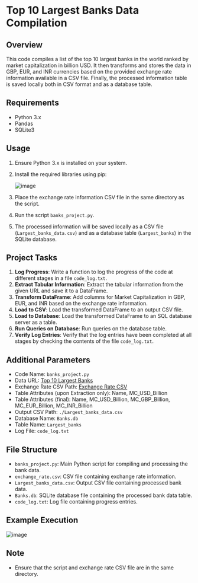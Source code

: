 # Top 10 Largest Banks Data Compilation

## Overview
This code compiles a list of the top 10 largest banks in the world ranked by market capitalization in billion USD. It then transforms and stores the data in GBP, EUR, and INR currencies based on the provided exchange rate information available in a CSV file. Finally, the processed information table is saved locally both in CSV format and as a database table.

## Requirements
- Python 3.x
- Pandas
- SQLite3

## Usage
1. Ensure Python 3.x is installed on your system.
2. Install the required libraries using pip:


   ![image](https://github.com/hebatoallah-yehya1111/Data-Engineering-Project-Using-Python---IBM/assets/77882036/2849f332-4289-43da-9ff9-d62844262554)

3. Place the exchange rate information CSV file in the same directory as the script.
4. Run the script `banks_project.py`.
5. The processed information will be saved locally as a CSV file (`Largest_banks_data.csv`) and as a database table (`Largest_banks`) in the SQLite database.

## Project Tasks
1. **Log Progress**: Write a function to log the progress of the code at different stages in a file `code_log.txt`.
2. **Extract Tabular Information**: Extract the tabular information from the given URL and save it to a DataFrame.
3. **Transform DataFrame**: Add columns for Market Capitalization in GBP, EUR, and INR based on the exchange rate information.
4. **Load to CSV**: Load the transformed DataFrame to an output CSV file.
5. **Load to Database**: Load the transformed DataFrame to an SQL database server as a table.
6. **Run Queries on Database**: Run queries on the database table.
7. **Verify Log Entries**: Verify that the log entries have been completed at all stages by checking the contents of the file `code_log.txt`.

## Additional Parameters
- Code Name: `banks_project.py`
- Data URL: [Top 10 Largest Banks](https://web.archive.org/web/20230908091635/https://en.wikipedia.org/wiki/List_of_largest_banks)
- Exchange Rate CSV Path: [Exchange Rate CSV](https://cf-courses-data.s3.us.cloud-object-storage.appdomain.cloud/IBMSkillsNetwork-PY0221EN-Coursera/labs/v2/exchange_rate.csv)
- Table Attributes (upon Extraction only): Name, MC_USD_Billion
- Table Attributes (final): Name, MC_USD_Billion, MC_GBP_Billion, MC_EUR_Billion, MC_INR_Billion
- Output CSV Path: `./Largest_banks_data.csv`
- Database Name: `Banks.db`
- Table Name: `Largest_banks`
- Log File: `code_log.txt`

## File Structure
- `banks_project.py`: Main Python script for compiling and processing the bank data.
- `exchange_rate.csv`: CSV file containing exchange rate information.
- `Largest_banks_data.csv`: Output CSV file containing processed bank data.
- `Banks.db`: SQLite database file containing the processed bank data table.
- `code_log.txt`: Log file containing progress entries.

## Example Execution

![image](https://github.com/hebatoallah-yehya1111/Data-Engineering-Project-Using-Python---IBM/assets/77882036/7a6362b1-7929-4181-8473-257909cefd37)



## Note
- Ensure that the script and exchange rate CSV file are in the same directory.


